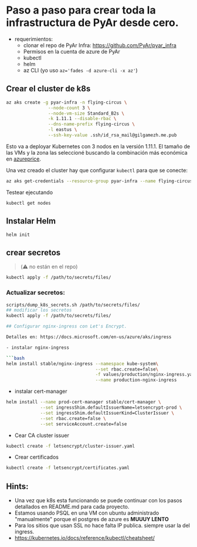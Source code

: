 # Paso a paso para crear toda la infrastructura de PyAr desde cero. 

- requerimientos: 
    - clonar el repo de PyAr Infra: https://github.com/PyAr/pyar_infra
    - Permisos en la cuenta de azure de PyAr
    - kubectl 
    - helm 
    - az CLI (yo uso `az='fades -d azure-cli -x az'`)

## Crear el cluster de k8s

```bash 
az aks create -g pyar-infra -n flying-circus \
                --node-count 3 \
                --node-vm-size Standard_B2s \
                -k 1.11.1 --disable-rbac \
                --dns-name-prefix flying-circus \
                -l eastus \
                --ssh-key-value .ssh/id_rsa_mail@gilgamezh.me.pub 
```

Esto va a deployar Kubernetes con 3 nodos en la versión 1.11.1. 
El tamaño de las VMs y la zona las seleccioné buscando la combinación más económica en [azureprice](https://azureprice.net/).

Una vez creado el cluster hay que configurar `kubectl` para que se conecte: 

```bash 
az aks get-credentials --resource-group pyar-infra --name flying-circus
```

Testear ejecutando 

```
kubectl get nodes 
```

## Instalar Helm 

`helm init`

## crear secretos 

>  (:warning: no están en el repo)

```bash 
kubectl apply -f /path/to/secrets/files/
```

### Actualizar secretos: 

```bash 
scripts/dump_k8s_secrets.sh /path/to/secrets/files/
## modificar los secretos 
kubectl apply -f /path/to/secrets/files/

## Configurar nginx-ingress con Let's Encrypt. 

Detalles en: https://docs.microsoft.com/en-us/azure/aks/ingress

- instalar nginx-ingress 

```bash 
helm install stable/nginx-ingress --namespace kube-system\
                                  --set rbac.create=false\
                                  -f values/production/nginx-ingress.yaml\
                                  --name production-nginx-ingress
```

- instalar cert-manager 

```bash
helm install --name prod-cert-manager stable/cert-manager \
             --set ingressShim.defaultIssuerName=letsencrypt-prod \
             --set ingressShim.defaultIssuerKind=ClusterIssuer \
             --set rbac.create=false \
             --set serviceAccount.create=false
```

- Cear CA cluster issuer 

```bash 
kubectl create -f letsencrypt/cluster-issuer.yaml
```

- Crear certificados 

```bash 
kubectl create -f letsencrypt/certificates.yaml
```


## Hints:

- Una vez que k8s esta funcionando se puede continuar con los pasos detallados en README.md para cada proyecto. 
- Estamos usando PSQL en una VM con ubuntu administrado "manualmente" porque el postgres de azure es **MUUUY LENTO** 
- Para los sitios que usan SSL no hace falta IP publica. siempre usar la del ingress. 
- https://kubernetes.io/docs/reference/kubectl/cheatsheet/ 
